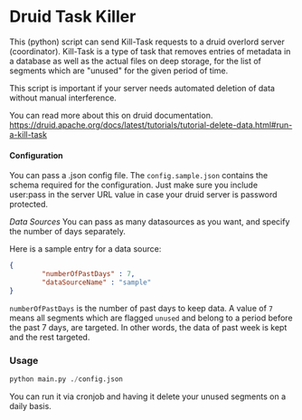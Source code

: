 # Druid Task Killer
This (python) script can send Kill-Task requests to a druid overlord server (coordinator).
Kill-Task is a type of task that removes entries of metadata in a database as well
as the actual files on deep storage, for the list of segments which are "unused" for the given
period of time. 

This script is important if your server needs automated deletion of data without 
manual interference.

You can read more about this on druid documentation.
https://druid.apache.org/docs/latest/tutorials/tutorial-delete-data.html#run-a-kill-task

#### Configuration
You can pass a .json config file. The `config.sample.json` contains the schema required
for the configuration. Just make sure you include user:pass in the server URL value in case
your druid server is password protected.

*Data Sources* You can pass as many datasources as you want, and specify the number of days separately.

Here is a sample entry for a data source:
```json
{
        "numberOfPastDays" : 7,
        "dataSourceName" : "sample"
}
```
`numberOfPastDays` is the number of past days to keep data. A value of `7` means all segments which are flagged `unused` 
and belong to a period before the past 7 days, are targeted. In other words, the data of past week is kept and the rest 
targeted.

### Usage
```python
python main.py ./config.json
```

You can run it via cronjob and having it delete your unused segments on a daily basis.
